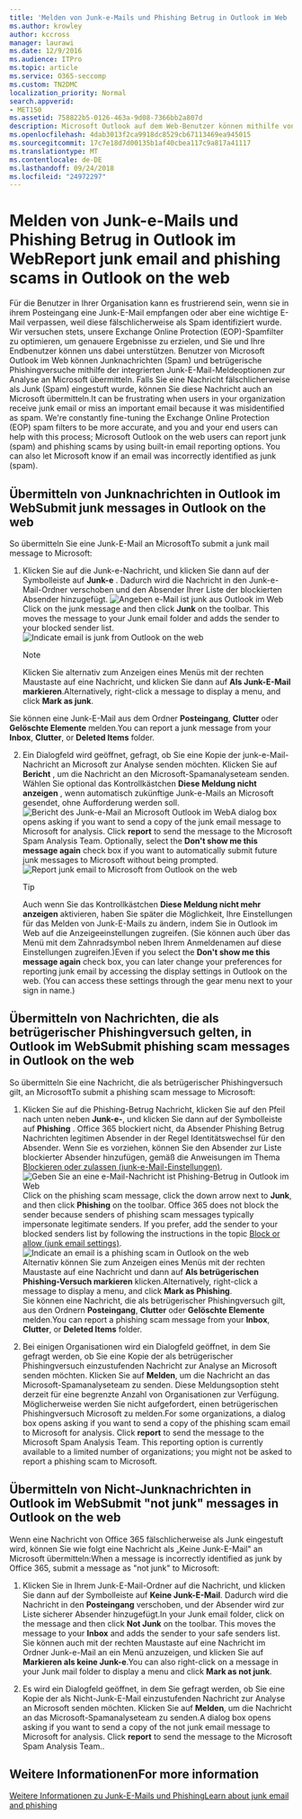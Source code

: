 ```yaml
---
title: 'Melden von Junk-e-Mails und Phishing Betrug in Outlook im Web '
ms.author: krowley
author: kccross
manager: laurawi
ms.date: 12/9/2016
ms.audience: ITPro
ms.topic: article
ms.service: O365-seccomp
ms.custom: TN2DMC
localization_priority: Normal
search.appverid:
- MET150
ms.assetid: 758822b5-0126-463a-9d08-7366bb2a807d
description: Microsoft Outlook auf dem Web-Benutzer können mithilfe von integrierten e-Mail Berichtsoptionen Junk (Spam) und Phishing-Mails melden. Sie können auch Microsoft erkennen, ob eine e-Mail-Nachricht als Junk (Spam) nicht richtig erkannt wurde.
ms.openlocfilehash: 4dab3013f2ca9918dc8529cb67113469ea945015
ms.sourcegitcommit: 17c7e18d7d00135b1af40cbea117c9a817a41117
ms.translationtype: MT
ms.contentlocale: de-DE
ms.lasthandoff: 09/24/2018
ms.locfileid: "24972297"
---
```

# <a name="report-junk-email-and-phishing-scams-in-outlook-on-the-web"></a><span data-ttu-id="18e4a-104">Melden von Junk-e-Mails und Phishing Betrug in Outlook im Web</span><span class="sxs-lookup"><span data-stu-id="18e4a-104">Report junk email and phishing scams in Outlook on the web</span></span> 

<span data-ttu-id="18e4a-p102">Für die Benutzer in Ihrer Organisation kann es frustrierend sein, wenn sie in ihrem Posteingang eine Junk-E-Mail empfangen oder aber eine wichtige E-Mail verpassen, weil diese fälschlicherweise als Spam identifiziert wurde. Wir versuchen stets, unsere Exchange Online Protection (EOP)-Spamfilter zu optimieren, um genauere Ergebnisse zu erzielen, und Sie und Ihre Endbenutzer können uns dabei unterstützen. Benutzer von Microsoft Outlook im Web können Junknachrichten (Spam) und betrügerische Phishingversuche mithilfe der integrierten Junk-E-Mail-Meldeoptionen zur Analyse an Microsoft übermitteln. Falls Sie eine Nachricht fälschlicherweise als Junk (Spam) eingestuft wurde, können Sie diese Nachricht auch an Microsoft übermitteln.</span><span class="sxs-lookup"><span data-stu-id="18e4a-p102">It can be frustrating when users in your organization receive junk email or miss an important email because it was misidentified as spam. We're constantly fine-tuning the Exchange Online Protection (EOP) spam filters to be more accurate, and you and your end users can help with this process; Microsoft Outlook on the web users can report junk (spam) and phishing scams by using built-in email reporting options. You can also let Microsoft know if an email was incorrectly identified as junk (spam).</span></span>
  
## <a name="submit-junk-messages-in-outlook-on-the-web"></a><span data-ttu-id="18e4a-108">Übermitteln von Junknachrichten in Outlook im Web</span><span class="sxs-lookup"><span data-stu-id="18e4a-108">Submit junk messages in Outlook on the web</span></span>

<span data-ttu-id="18e4a-109">So übermitteln Sie eine Junk-E-Mail an Microsoft</span><span class="sxs-lookup"><span data-stu-id="18e4a-109">To submit a junk mail message to Microsoft:</span></span>
  
1. <span data-ttu-id="18e4a-p103">Klicken Sie auf die Junk-e-Nachricht, und klicken Sie dann auf der Symbolleiste auf **Junk-e** . Dadurch wird die Nachricht in den Junk-e-Mail-Ordner verschoben und den Absender Ihrer Liste der blockierten Absender hinzugefügt.  ![Angeben e-Mail ist junk aus Outlook im Web](media/a10ae792-aab6-4374-a041-6c3f732eb2e3.png)</span><span class="sxs-lookup"><span data-stu-id="18e4a-p103">Click on the junk message and then click **Junk** on the toolbar. This moves the message to your Junk email folder and adds the sender to your blocked sender list.  ![Indicate email is junk from Outlook on the web](media/a10ae792-aab6-4374-a041-6c3f732eb2e3.png)</span></span>
  
    > [!NOTE]
    > <span data-ttu-id="18e4a-113">Klicken Sie alternativ zum Anzeigen eines Menüs mit der rechten Maustaste auf eine Nachricht, und klicken Sie dann auf **Als Junk-E-Mail markieren**.</span><span class="sxs-lookup"><span data-stu-id="18e4a-113">Alternatively, right-click a message to display a menu, and click **Mark as junk**.</span></span> 
  
<span data-ttu-id="18e4a-114">Sie können eine Junk-E-Mail aus dem Ordner **Posteingang**, **Clutter** oder **Gelöschte Elemente** melden.</span><span class="sxs-lookup"><span data-stu-id="18e4a-114">You can report a junk message from your **Inbox**, **Clutter**, or **Deleted Items** folder.</span></span> 
  
2. <span data-ttu-id="18e4a-p104">Ein Dialogfeld wird geöffnet, gefragt, ob Sie eine Kopie der junk-e-Mail-Nachricht an Microsoft zur Analyse senden möchten. Klicken Sie auf **Bericht** , um die Nachricht an den Microsoft-Spamanalyseteam senden. Wählen Sie optional das Kontrollkästchen **Diese Meldung nicht anzeigen** , wenn automatisch zukünftige Junk-e-Mails an Microsoft gesendet, ohne Aufforderung werden soll.  ![Bericht des Junk-e-Mail an Microsoft Outlook im Web](media/e8d3a9f9-6eb6-4309-ba6d-643dffdb6a33.png)</span><span class="sxs-lookup"><span data-stu-id="18e4a-p104">A dialog box opens asking if you want to send a copy of the junk email message to Microsoft for analysis. Click **report** to send the message to the Microsoft Spam Analysis Team. Optionally, select the **Don't show me this message again** check box if you want to automatically submit future junk messages to Microsoft without being prompted.  ![Report junk email to Microsoft from Outlook on the web](media/e8d3a9f9-6eb6-4309-ba6d-643dffdb6a33.png)</span></span>
  
    > [!TIP]
    > <span data-ttu-id="18e4a-p105">Auch wenn Sie das Kontrollkästchen **Diese Meldung nicht mehr anzeigen** aktivieren, haben Sie später die Möglichkeit, Ihre Einstellungen für das Melden von Junk-E-Mails zu ändern, indem Sie in Outlook im Web auf die Anzeigeeinstellungen zugreifen. (Sie können auch über das Menü mit dem Zahnradsymbol neben Ihrem Anmeldenamen auf diese Einstellungen zugreifen.)</span><span class="sxs-lookup"><span data-stu-id="18e4a-p105">Even if you select the **Don't show me this message again** check box, you can later change your preferences for reporting junk email by accessing the display settings in Outlook on the web. (You can access these settings through the gear menu next to your sign in name.)</span></span> 
  
## <a name="submit-phishing-scam-messages-in-outlook-on-the-web"></a><span data-ttu-id="18e4a-121">Übermitteln von Nachrichten, die als betrügerischer Phishingversuch gelten, in Outlook im Web</span><span class="sxs-lookup"><span data-stu-id="18e4a-121">Submit phishing scam messages in Outlook on the web</span></span>

<span data-ttu-id="18e4a-122">So übermitteln Sie eine Nachricht, die als betrügerischer Phishingversuch gilt, an Microsoft</span><span class="sxs-lookup"><span data-stu-id="18e4a-122">To submit a phishing scam message to Microsoft:</span></span>
  
1. <span data-ttu-id="18e4a-p106">Klicken Sie auf die Phishing-Betrug Nachricht, klicken Sie auf den Pfeil nach unten neben **Junk-e-**, und klicken Sie dann auf der Symbolleiste auf **Phishing** . Office 365 blockiert nicht, da Absender Phishing Betrug Nachrichten legitimen Absender in der Regel Identitätswechsel für den Absender. Wenn Sie es vorziehen, können Sie den Absender zur Liste blockierter Absender hinzufügen, gemäß die Anweisungen im Thema [Blockieren oder zulassen (junk-e-Mail-Einstellungen)](https://go.microsoft.com/fwlink/?LinkId=627572). ![Geben Sie an eine e-Mail-Nachricht ist Phishing-Betrug in Outlook im Web](media/959bb577-341c-41ee-a159-e46600b2cf8a.png)</span><span class="sxs-lookup"><span data-stu-id="18e4a-p106">Click on the phishing scam message, click the down arrow next to **Junk**, and then click **Phishing** on the toolbar. Office 365 does not block the sender because senders of phishing scam messages typically impersonate legitimate senders. If you prefer, add the sender to your blocked senders list by following the instructions in the topic [Block or allow (junk email settings)](https://go.microsoft.com/fwlink/?LinkId=627572). ![Indicate an email is a phishing scam in Outlook on the web](media/959bb577-341c-41ee-a159-e46600b2cf8a.png)</span></span><br/><span data-ttu-id="18e4a-127">Alternativ können Sie zum Anzeigen eines Menüs mit der rechten Maustaste auf eine Nachricht und dann auf **Als betrügerischen Phishing-Versuch markieren** klicken.</span><span class="sxs-lookup"><span data-stu-id="18e4a-127">Alternatively, right-click a message to display a menu, and click **Mark as Phishing**.</span></span><br/><span data-ttu-id="18e4a-128">Sie können eine Nachricht, die als betrügerischer Phishingversuch gilt, aus den Ordnern **Posteingang**, **Clutter** oder **Gelöschte Elemente** melden.</span><span class="sxs-lookup"><span data-stu-id="18e4a-128">You can report a phishing scam message from your **Inbox**, **Clutter**, or **Deleted Items** folder.</span></span> 
  
2. <span data-ttu-id="18e4a-p107">Bei einigen Organisationen wird ein Dialogfeld geöffnet, in dem Sie gefragt werden, ob Sie eine Kopie der als betrügerischer Phishingversuch einzustufenden Nachricht zur Analyse an Microsoft senden möchten. Klicken Sie auf **Melden**, um die Nachricht an das Microsoft-Spamanalyseteam zu senden. Diese Meldungsoption steht derzeit für eine begrenzte Anzahl von Organisationen zur Verfügung. Möglicherweise werden Sie nicht aufgefordert, einen betrügerischen Phishingversuch Microsoft zu melden.</span><span class="sxs-lookup"><span data-stu-id="18e4a-p107">For some organizations, a dialog box opens asking if you want to send a copy of the phishing scam email to Microsoft for analysis. Click **report** to send the message to the Microsoft Spam Analysis Team. This reporting option is currently available to a limited number of organizations; you might not be asked to report a phishing scam to Microsoft.</span></span> 
    
## <a name="submit-not-junk-messages-in-outlook-on-the-web"></a><span data-ttu-id="18e4a-132">Übermitteln von Nicht-Junknachrichten in Outlook im Web</span><span class="sxs-lookup"><span data-stu-id="18e4a-132">Submit "not junk" messages in Outlook on the web</span></span>

<span data-ttu-id="18e4a-133">Wenn eine Nachricht von Office 365 fälschlicherweise als Junk eingestuft wird, können Sie wie folgt eine Nachricht als „Keine Junk-E-Mail" an Microsoft übermitteln:</span><span class="sxs-lookup"><span data-stu-id="18e4a-133">When a message is incorrectly identified as junk by Office 365, submit a message as "not junk" to Microsoft:</span></span>
  
1. <span data-ttu-id="18e4a-p108">Klicken Sie in Ihrem Junk-E-Mail-Ordner auf die Nachricht, und klicken Sie dann auf der Symbolleiste auf **Keine Junk-E-Mail**. Dadurch wird die Nachricht in den **Posteingang** verschoben, und der Absender wird zur Liste sicherer Absender hinzugefügt.</span><span class="sxs-lookup"><span data-stu-id="18e4a-p108">In your Junk email folder, click on the message and then click **Not Junk** on the toolbar. This moves the message to your **Inbox** and adds the sender to your safe senders list. </span></span><br/><span data-ttu-id="18e4a-136">Sie können auch mit der rechten Maustaste auf eine Nachricht im Ordner Junk-e-Mail an ein Menü anzuzeigen, und klicken Sie auf **Markieren als keine Junk-e**.</span><span class="sxs-lookup"><span data-stu-id="18e4a-136">You can also right-click on a message in your Junk mail folder to display a menu and click **Mark as not junk**.</span></span> 
  
2. <span data-ttu-id="18e4a-p109">Es wird ein Dialogfeld geöffnet, in dem Sie gefragt werden, ob Sie eine Kopie der als Nicht-Junk-E-Mail einzustufenden Nachricht zur Analyse an Microsoft senden möchten. Klicken Sie auf **Melden**, um die Nachricht an das Microsoft-Spamanalyseteam zu senden.</span><span class="sxs-lookup"><span data-stu-id="18e4a-p109">A dialog box opens asking if you want to send a copy of the not junk email message to Microsoft for analysis. Click **report** to send the message to the Microsoft Spam Analysis Team..</span></span> 
    
## <a name="for-more-information"></a><span data-ttu-id="18e4a-139">Weitere Informationen</span><span class="sxs-lookup"><span data-stu-id="18e4a-139">For more information</span></span>

[<span data-ttu-id="18e4a-140">Weitere Informationen zu Junk-E-Mails und Phishing</span><span class="sxs-lookup"><span data-stu-id="18e4a-140">Learn about junk email and phishing</span></span>](https://go.microsoft.com/fwlink/p/?LinkId=270068)
  
  

